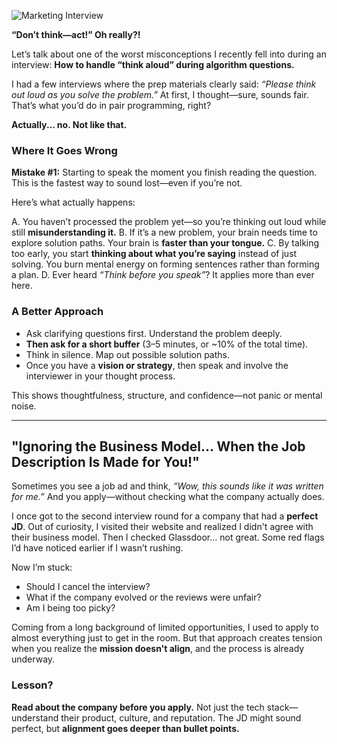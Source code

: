 ![Marketing Interview](https://imgs.xkcd.com/comics/marketing_interview.png)

**“Don’t think—act!” Oh really?!**

Let’s talk about one of the worst misconceptions I recently fell into during an interview:
**How to handle “think aloud” during algorithm questions.**

I had a few interviews where the prep materials clearly said: *“Please think out loud as you solve the problem.”*
At first, I thought—sure, sounds fair. That’s what you’d do in pair programming, right?

**Actually... no. Not like that.**

### Where It Goes Wrong

**Mistake #1:** Starting to speak the moment you finish reading the question.
This is the fastest way to sound lost—even if you’re not.

Here’s what actually happens:

A. You haven’t processed the problem yet—so you’re thinking out loud while still **misunderstanding it.**
B. If it’s a new problem, your brain needs time to explore solution paths. Your brain is **faster than your tongue.**
C. By talking too early, you start **thinking about what you’re saying** instead of just solving. You burn mental energy on forming sentences rather than forming a plan.
D. Ever heard *“Think before you speak”*? It applies more than ever here.

### A Better Approach

* Ask clarifying questions first. Understand the problem deeply.
* **Then ask for a short buffer** (3–5 minutes, or \~10% of the total time).
* Think in silence. Map out possible solution paths.
* Once you have a **vision or strategy**, then speak and involve the interviewer in your thought process.

This shows thoughtfulness, structure, and confidence—not panic or mental noise.

---

## "Ignoring the Business Model… When the Job Description Is Made for You!"

Sometimes you see a job ad and think, *“Wow, this sounds like it was written for me.”*
And you apply—without checking what the company actually does.

I once got to the second interview round for a company that had a **perfect JD**. Out of curiosity, I visited their website and realized I didn't agree with their business model. Then I checked Glassdoor... not great. Some red flags I’d have noticed earlier if I wasn’t rushing.

Now I’m stuck:

* Should I cancel the interview?
* What if the company evolved or the reviews were unfair?
* Am I being too picky?

Coming from a long background of limited opportunities, I used to apply to almost everything just to get in the room.
But that approach creates tension when you realize the **mission doesn't align**, and the process is already underway.

### Lesson?

**Read about the company before you apply.**
Not just the tech stack—understand their product, culture, and reputation. The JD might sound perfect, but **alignment goes deeper than bullet points.**
